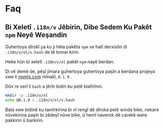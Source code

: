 # Faq

## Bi Xeletî `.i18n/v` Jêbirin, Dibe Sedem Ku Pakêt `npm` Neyê Weşandin

Guhertoya dîrokî ya ku ji hêla pakêta `npm` ve hatî derxistin di `.i18n/v/ol/v.hash` de tê tomar kirin.

Heke hûn bi xeletî `.i18n/v/ol` pakêt `npm` nayê berdan.

Di vê demê de, pêşî jimara guhertoya guhertoya paşîn a berdana projeya xwe li [npmjs.com](//npmjs.com) mînakî, `0.1.9` .

Dûv re serî li `bash` a jêrîn bidin ku pelê biafirînin.

```bash
mkdir -p .i18n/v/ol
echo @0.1.9 > .i18n/v/ol/v.hash
```

Bala xwe bidinê ku tamîrkirina bi vî rengî dê dîroka pelê winda bike, nekare nûvekirina paşîn bi zêdeyî nûve bike, û hemî naverok dê carekê were pakkirin û barkirin.